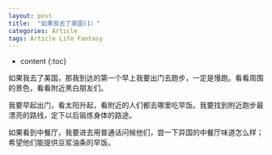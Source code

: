 ```yaml
---
layout: post
title:  "如果我去了美国(1）"
categories: Article
tags: Article Life Fantasy
---
```


* content
{:toc}

如果我去了美国，那我到达的第一个早上我要出门去跑步，一定是慢跑。看看周围的景色，看看附近黑白朋友们。

我要早起出门，看太阳升起，看附近的人们都去哪里吃早饭。我要找到附近跑步最漂亮的路线，定下以后锻炼身体的路途。

如果看到中餐厅，我要进去用普通话问候他们，尝一下异国的中餐厅味道怎么样；希望他们能提供豆浆油条的早饭。














